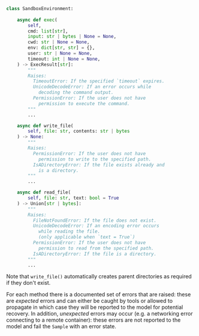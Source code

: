 
``` python
class SandboxEnvironment:
   
    async def exec(
        self,
        cmd: list[str],
        input: str | bytes | None = None,
        cwd: str | None = None,
        env: dict[str, str] = {},
        user: str | None = None,
        timeout: int | None = None,
    ) -> ExecResult[str]:
        """
        Raises:
          TimeoutError: If the specified `timeout` expires.
          UnicodeDecodeError: If an error occurs while
            decoding the command output.
          PermissionError: If the user does not have
            permission to execute the command.
        """
        ...

    async def write_file(
        self, file: str, contents: str | bytes
    ) -> None:
        """
        Raises:
          PermissionError: If the user does not have
            permission to write to the specified path.
          IsADirectoryError: If the file exists already and 
            is a directory.
        """
        ...

    async def read_file(
        self, file: str, text: bool = True
    ) -> Union[str | bytes]:
        """
        Raises:
          FileNotFoundError: If the file does not exist.
          UnicodeDecodeError: If an encoding error occurs 
            while reading the file.
            (only applicable when `text = True`)
          PermissionError: If the user does not have
            permission to read from the specified path.
          IsADirectoryError: If the file is a directory.
        """
        ...
```

Note that `write_file()` automatically creates parent directories as required if they don't exist.

For each method there is a documented set of errors that are raised: these are _expected_ errors and can either be caught by tools or allowed to propagate in which case they will be reported to the model for potential recovery. In addition, _unexpected_ errors may occur (e.g. a networking error connecting to a remote container): these errors are not reported to the model and fail the `Sample` with an error state. 